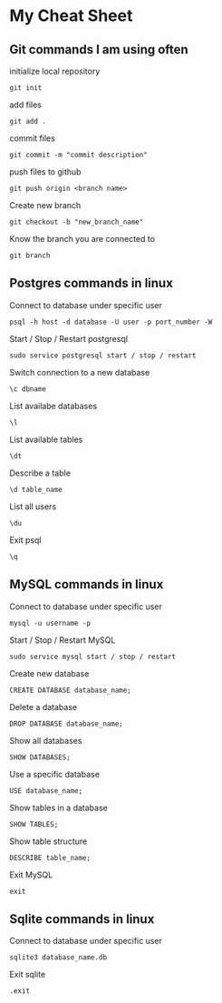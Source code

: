 # My Cheat Sheet

## Git commands I am using often
initialize local repository
```
git init
```
add files
```
git add .
```
commit files
```
git commit -m "commit description"
```
push files to github
```
git push origin <branch name>
```
Create new branch
```
git checkout -b "new_branch_name"
```
Know the branch you are connected to
```
git branch
``` 

## Postgres commands in linux

Connect to database under specific user
```
psql -h host -d database -U user -p port_number -W
```
Start / Stop / Restart postgresql
```
sudo service postgresql start / stop / restart 
```
Switch connection to a new database
```
\c dbname
```
List availabe databases
```
\l
```
List available tables
```
\dt
```
Describe a table
```
\d table_name
```
List all users
```
\du
```
Exit psql
```
\q
```

## MySQL commands in linux

Connect to database under specific user
```
mysql -u username -p
```
Start / Stop / Restart MySQL
```
sudo service mysql start / stop / restart 
```
Create new database
```
CREATE DATABASE database_name;
```
Delete a database
```
DROP DATABASE database_name;
```
Show all databases
```
SHOW DATABASES;
```
Use a specific database
```
USE database_name;
```
Show tables in a database
```
SHOW TABLES;
```
Show table structure
```
DESCRIBE table_name;
```
Exit MySQL
```
exit
```
## Sqlite commands in linux
Connect to database under specific user
```
sqlite3 database_name.db
```
Exit sqlite
```
.exit
```
